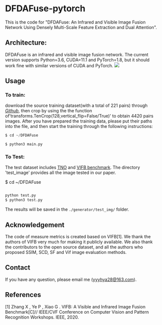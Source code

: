 # DFDAFuse-pytorch
This is the code for "DFDAFuse: An Infrared and Visible Image Fusion Network Using Densely Multi-Scale Feature Extraction and Dual Attention".

## Architecture:<br>
DFDAFuse is an infrared and visible image fusion network. The current version supports Python=3.6, CUDA=11.1 and PyTorch=1.8, but it should work fine with similar versions of CUDA and PyTorch. 
![](https://github.com/yhbxhhya28/DFDAFuse/blob/main/imgs/model.png)
## Usage
### To train:
download the source training dataset(with a total of 221 pairs) through [*Github*](https://github.com/hanna-xu/RoadScene), then crop by using the the function of'transforms.TenCrop(128,vertical_flip=False/True)' to obtain 4420 pairs images. After you have prepared the training data, please put their paths into the file, and then start the training through the following instructions:
```python
$ cd ~/DFDAFuse

$ python3 main.py
```
### To Test:
The test dataset includes [TNO](https://github.com/jianlihua123/TNO_Image_Fusion_Dataset) and [VIFB benchmark](https://github.com/xingchenzhang/VIFB/tree/master/input). The directory 'test_image' provides all the image tested in our paper.

$ cd ~/DFDAFuse
```python

python test.py
$ python3 test.py
```
The results will be saved in the `./generator/test_img/` folder.

## Acknowledgement
The code of measure metrics is created based on VIFB[1]. We thank the authors of VIFB very much for making it publicly available. We also thank the contributors to the open source dataset, and all the authors who proposed SSIM, SCD, SF and Vif image evaluation methods.


## Contact
If you have any question, please email me (yyyhya28@163.com).

## References
[1] Zhang X ,  Ye P ,  Xiao G . VIFB: A Visible and Infrared Image Fusion Benchmark[C]// IEEE/CVF Conference on Computer Vision and Pattern Recognition Workshops. IEEE, 2020.
